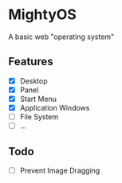 # MightyOS
 A basic web "operating system"

## Features
- [x] Desktop
- [x] Panel
- [x] Start Menu
- [x] Application Windows
- [ ] File System
- [ ] ...

## Todo
- [ ] Prevent Image Dragging

